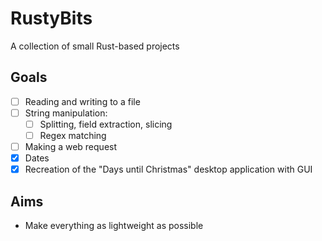 # RustyBits
A collection of small Rust-based projects

## Goals

- [ ] Reading and writing to a file
- [ ] String manipulation:
  - [ ] Splitting, field extraction, slicing
  - [ ] Regex matching
- [ ] Making a web request
- [x] Dates
- [x] Recreation of the "Days until Christmas" desktop application with GUI

## Aims

- Make everything as lightweight as possible
